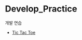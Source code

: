 # Develop_Practice
개발 연습
* [Tic Tac Toe](https://seuha516.github.io/DevelopPractice/TicTacToe/TicTacToe.html)

